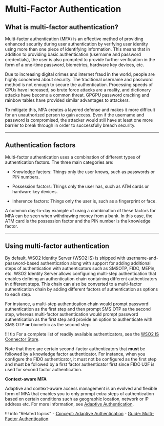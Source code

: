 # Multi-Factor Authentication

## What is multi-factor authentication?

Multi-factor authentication (MFA) is an effective method of providing enhanced security during user authentication by verifying user identity using more than one piece of identifying information. This means that in addition to providing basic authentication (username and password credentials), the user is also prompted to provide further verification in the form of a one-time password, biometrics, hardware key devices, etc. 

Due to increasing digital crimes and internet fraud in the world, people are highly concerned about security. The traditional username and password method is not enough to secure the authentication. Processing speeds of CPUs have increased, so brute force attacks are a reality, and dictionary attacks have become a common threat. GPGPU password cracking and rainbow tables have provided similar advantages to attackers.

To mitigate this, MFA creates a layered defense and makes it more difficult for an unauthorized person to gain access. Even if the username and password is compromised, the attacker would still have at least one more barrier to break through in order to successfully breach security. 

---

## Authentication factors

Multi-factor authentication uses a combination of different types of authentication factors. The three main categories are: 

- Knowledge factors: Things only the user knows, such as passwords or PIN numbers.

- Possession factors: Things only the user has, such as ATM cards or hardware key devices.

- Inherence factors: Things only the user is, such as a fingerprint or face.

A common day-to-day example of using a combination of these factors for MFA can be seen when withdrawing money from a bank. In this case, the ATM card is the possession factor and the PIN number is the knowledge factor.

---

## Using multi-factor authentication

By default, WSO2 Identity Server (WSO2 IS) is shipped with username-and-password-based authentication along with support for adding additional steps of authentication with authenticators such as SMSOTP, FIDO, MEPin, etc. WSO2 Identity Server allows configuring multi-step authentication that enables defining an authentication chain containing different authenticators in different steps. This chain can also be converted to a multi-factor authentication chain by adding different factors of authentication as options to each step. 

For instance, a multi-step authentication chain would prompt password authentication as the first step and then prompt SMS OTP as the second step, whereas multi-factor authentication would prompt password authentication as the first step and provide an option to authenticate with SMS OTP **or** biometric as the second step. 

!!! tip
    For a complete list of readily available authenticators, see the [WSO2 IS Connector Store](https://store.wso2.com/store/assets/isconnector/list). 

Note that there are certain second-factor authenticators that **must** be followed by a knowledge factor authenticator. For instance, when you configure the FIDO authenticator, it must not be configured as the first step and must be followed by a first factor authenticator first since FIDO U2F is used for second factor authentication.

**Context-aware MFA**

Adaptive and context-aware access management is an evolved and flexible form of MFA that enables you to only prompt extra steps of authentication based on certain conditions such as geographic location, network or IP address etc. For more information, see [Adaptive Authentication](../adaptive-authentication).


!!! info "Related topics"
    - [Concept: Adaptive Authentication](../adaptive-authentication)
    - [Guide: Multi-Factor Authentication](../../../../guides/mfa/configure-authentication-journey)

